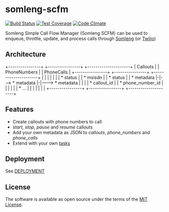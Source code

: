 # somleng-scfm

[![Build Status](https://travis-ci.org/somleng/somleng-scfm.svg?branch=master)](https://travis-ci.org/somleng/somleng-scfm)
[![Test Coverage](https://codeclimate.com/github/somleng/somleng-scfm/badges/coverage.svg)](https://codeclimate.com/github/somleng/somleng-scfm/coverage)
[![Code Climate](https://codeclimate.com/github/somleng/somleng-scfm/badges/gpa.svg)](https://codeclimate.com/github/somleng/somleng-scfm)

Somleng Simple Call Flow Manager (Somleng SCFM) can be used to enqueue, throttle, update, and process calls through [Somleng](https://github.com/somleng/twilreapi) (or [Twilio](twilio.com))

## Architecture

+----------------+     +----------------+     +---------------------+
|    Callouts    |     |  PhoneNumbers  |     |      PhoneCalls     |
+----------------+     +----------------+     +---------------------+
|                |     |                |     |                     |
| * status       |     | * msisdn       |     |  * status           |
| * metadata     |-|---> * metadata     |-|--->  * metadata         |
|                |     | * callout_id   |     |  * phone_number_id  |
|                |     |                |     |  * ...              |
|                |     |                |     |                     |
+----------------+     +----------------+     +---------------------+

## Features

* Create callouts with phone numbers to call
* *start*, *stop*, *pause* and *resume* callouts
* Add your own metadata as JSON to *callouts*, *phone_numbers* and *phone_calls*
* Extend with your own [tasks](https://github.com/somleng/somleng-scfm/tree/master/app/tasks)

## Deployment

See [DEPLOYMENT](https://github.com/somleng/somleng-scfm/blob/master/docs/DEPLOYMENT.md)

## License

The software is available as open source under the terms of the [MIT License](http://opensource.org/licenses/MIT).
